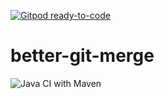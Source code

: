 [![Gitpod ready-to-code](https://img.shields.io/badge/Gitpod-ready--to--code-blue?logo=gitpod)](https://gitpod.io/#https://github.com/tomerghelber/better-git-merge)

# better-git-merge
![Java CI with Maven](https://github.com/tomerghelber/better-git-merge/workflows/Java%20CI%20with%20Maven/badge.svg?branch=main)
